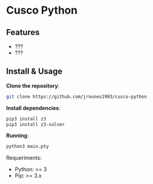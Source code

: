 # Cusco Python

## Features

- ???
- ???

## Install & Usage

**Clone the repository**:
```bash
git clone https://github.com/jrnunes1993/cusco-python
```
**Install dependencies**: 
```bash
pip3 install z3
pip3 install z3-solver
```

**Running**:

```bash
python3 main.pty
```

Requeriments: 

- Python: >= 3
- Pip: >= 3.x

